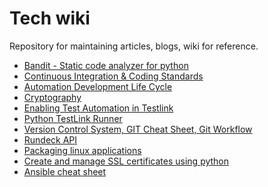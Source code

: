 # Tech wiki
Repository for maintaining articles, blogs, wiki for reference.

* [Bandit - Static code analyzer for python](https://github.com/parthibann/My_wiki/wiki/Bandit---Static-code-analyzer-for-python)
* [Continuous Integration & Coding Standards](https://github.com/parthibann/My_wiki/wiki/Continuous-Integration-and-Coding-Standards)
* [Automation Development Life Cycle](https://github.com/parthibann/My_wiki/wiki/Automation-Development-Life-Cycle-(ADLC))
* [Cryptography](https://github.com/parthibann/My_wiki/wiki/Cryptography)
* [Enabling Test Automation in Testlink](https://github.com/parthibann/Python-TestLink-Runner/wiki/Enabling-Test-Automation-in-Testlink)
* [Python TestLink Runner](https://github.com/parthibann/Python-TestLink-Runner/wiki/How-to-use-Python-TestLink-Runner)
* [Version Control System, GIT Cheat Sheet, Git Workflow](https://github.com/parthibann/My_wiki/wiki/Version-Control-System-(GIT))
* [Rundeck API](https://github.com/parthibann/My_wiki/wiki/Rundeck-API)
* [Packaging linux applications](https://github.com/parthibann/My_wiki/wiki/Learn-how-to-package-your-linux-applications)
* [Create and manage SSL certificates using python](Pythonic-way-to-generate-and-maintain-SSL-certificates)
* [Ansible cheat sheet](https://github.com/parthibann/My_wiki/wiki/ANSIBLE-CHEAT-SHEET)
